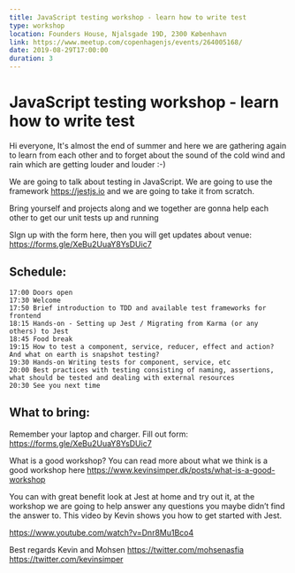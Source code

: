 ```yaml
---
title: JavaScript testing workshop - learn how to write test
type: workshop
location: Founders House, Njalsgade 19D, 2300 København
link: https://www.meetup.com/copenhagenjs/events/264005168/
date: 2019-08-29T17:00:00
duration: 3
---
```


# JavaScript testing workshop - learn how to write test

Hi everyone, It's almost the end of summer and here we are gathering again to learn from each other and to forget about the sound of the cold wind and rain which are getting louder and louder :-)

We are going to talk about testing in JavaScript. We are going to use the framework https://jestjs.io and we are going to take it from scratch.

Bring yourself and projects along and we together are gonna help each other to get our unit tests up and running

SIgn up with the form here, then you will get updates about venue:
https://forms.gle/XeBu2UuaY8YsDUic7

## Schedule:

    17:00 Doors open
    17:30 Welcome
    17:50 Brief introduction to TDD and available test frameworks for frontend
    18:15 Hands-on - Setting up Jest / Migrating from Karma (or any others) to Jest
    18:45 Food break
    19:15 How to test a component, service, reducer, effect and action? And what on earth is snapshot testing?
    19:30 Hands-on Writing tests for component, service, etc
    20:00 Best practices with testing consisting of naming, assertions, what should be tested and dealing with external resources
    20:30 See you next time

## What to bring:

Remember your laptop and charger.
Fill out form: https://forms.gle/XeBu2UuaY8YsDUic7

What is a good workshop? You can read more about what we think is a good workshop here https://www.kevinsimper.dk/posts/what-is-a-good-workshop

You can with great benefit look at Jest at home and try out it, at the workshop we are going to help answer any questions you maybe didn’t find the answer to.
This video by Kevin shows you how to get started with Jest.

https://www.youtube.com/watch?v=Dnr8Mu1Bco4

Best regards
Kevin and Mohsen
https://twitter.com/mohsenasfia
https://twitter.com/kevinsimper
